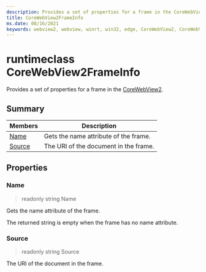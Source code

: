 ```yaml
---
description: Provides a set of properties for a frame in the CoreWebView2.
title: CoreWebView2FrameInfo
ms.date: 08/16/2021
keywords: webview2, webview, winrt, win32, edge, CoreWebView2, CoreWebView2Controller, browser control, edge html, CoreWebView2FrameInfo
---
```


# runtimeclass CoreWebView2FrameInfo



Provides a set of properties for a frame in the [CoreWebView2](corewebview2.md).

## Summary

Members|Description
--|--
[Name](#name) | Gets the name attribute of the frame.
[Source](#source) | The URI of the document in the frame.

## Properties

### Name

> readonly  string Name

Gets the name attribute of the frame.

The returned string is empty when the frame has no name attribute.

### Source

> readonly  string Source

The URI of the document in the frame.




